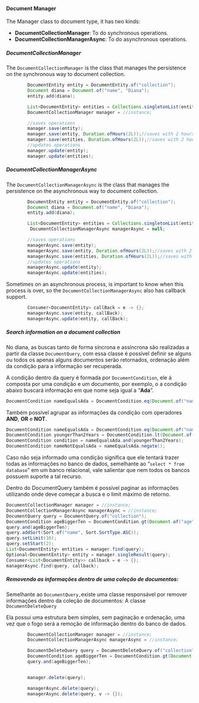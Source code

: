 #### Document Manager

The Manager class to document type, it has two kinds:

* **DocumentCollectionManager**: To do synchronous operations.
* **DocumentCollectionManagerAsync**: To do asynchronous operations.

##### **DocumentCollectionManager**

The `DocumentCollectionManager` is the class that manages the persistence on the synchronous way to document collection.

```java
        DocumentEntity entity = DocumentEntity.of("collection");
        Document diana = Document.of("name", "Diana");
        entity.add(diana);

        List<DocumentEntity> entities = Collections.singletonList(entity);
        DocumentCollectionManager manager = //instance;

        //saves operations
        manager.save(entity);
        manager.save(entity, Duration.ofHours(2L));//saves with 2 hours of TTL
        manager.save(entities, Duration.ofHours(2L));//saves with 2 hours of TTL
        //updates operations
        manager.update(entity);
        manager.update(entities);
```

##### **DocumentCollectionManagerAsync**

The `DocumentCollectionManagerAsync` is the class that manages the persistence on the asynchronous way to document collection.

```java
        DocumentEntity entity = DocumentEntity.of("collection");
        Document diana = Document.of("name", "Diana");
        entity.add(diana);

        List<DocumentEntity> entities = Collections.singletonList(entity);
         DocumentCollectionManagerAsync managerAsync = null;

        //saves operations
        managerAsync.save(entity);
        managerAsync.save(entity, Duration.ofHours(2L));//saves with 2 hours of TTL
        managerAsync.save(entities, Duration.ofHours(2L));//saves with 2 hours of TTL
        //updates operations
        managerAsync.update(entity);
        managerAsync.update(entities);
```

Sometimes on an asynchronous process, is important to know when this process is over, so the `DocumentCollectionManagerAsync` also has callback support.

```java
        Consumer<DocumentEntity> callBack = e -> {};
        managerAsync.save(entity, callBack);
        managerAsync.update(entity, callBack);
```

##### Search information on a document collection

##### 

No diana, as buscas tanto de forma síncrona e assíncrona são realizadas a partir da classe `DocumentQuery`, com essa classe é possível definir se alguns ou todos os apenas alguns documentos serão retornados, ordenação além da condição para a informação ser recuperada.

A condição dentro da query é formada por `DocumentCondition`, ele á composta por uma condição e um documento, por exemplo, o a condição abaixo buscará informação em que nome seja igual a “**Ada**”.

```java
DocumentCondition nameEqualsAda = DocumentCondition.eq(Document.of("name", “Ada”));
```

Também possível agrupar as informações da condição com operadores **AND**, **OR** e **NOT**.

```java
DocumentCondition nameEqualsAda = DocumentCondition.eq(Document.of("name", "Ada"));
DocumentCondition youngerThan2Years = DocumentCondition.lt(Document.of("age", 2));
DocumentCondition condition = nameEqualsAda.and(youngerThan2Years);
DocumentCondition nameNotEqualsAda = nameEqualsAda.negate();
```

Caso não seja informado uma condição significa que ele tentará trazer todas as informações no banco de dados, semelhante ao “`select * from database`” em um banco relacional, vale salientar que nem todos os bancos possuem suporte a tal recurso.

Dentro do DocumentQuery também é possível paginar as informações utilizando onde deve começar a busca e o limit máximo de retorno.

```java
DocumentCollectionManager manager = //instance;
DocumentCollectionManagerAsync managerAsync = //instance;
DocumentQuery query = DocumentQuery.of("collection");
DocumentCondition ageBiggerTen = DocumentCondition.gt(Document.of("age", 10));
query.and(ageBiggerTen);
query.addSort(Sort.of("name", Sort.SortType.ASC));
query.setLimit(10);
query.setStart(2);
List<DocumentEntity> entities = manager.find(query);
Optional<DocumentEntity> entity = manager.singleResult(query);
Consumer<List<DocumentEntity>> callback = e -> {};
managerAsync.find(query, callback);
```



##### Removendo as informações dentro de uma coleção de documentos:



Semelhante ao `DocumentQuery,`existe uma classe responsável por remover informações dentro da coleção de documentos: A classe `DocumentDeleteQuery`

  
Ela possui uma estrutura bem simples, sem paginação e ordenação, uma vez que o fogo será a remoção de informação dentro do banco de dados.



```java
        DocumentCollectionManager manager = //instance;
        DocumentCollectionManagerAsync managerAsync = //instance;

        DocumentDeleteQuery query = DocumentDeleteQuery.of("collection");
        DocumentCondition ageBiggerTen = DocumentCondition.gt(Document.of("age", 10));
        query.and(ageBiggerTen);


        manager.delete(query);

        managerAsync.delete(query);
        managerAsync.delete(query, v -> {});
```



